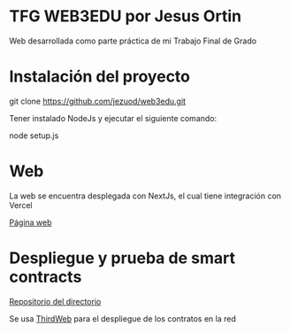 
# TFG WEB3EDU por Jesus Ortin

Web desarrollada como parte práctica de mi Trabajo Final de Grado

# Instalación del proyecto

git clone https://github.com/jezuod/web3edu.git 

Tener instalado NodeJs y ejecutar el siguiente comando:

node setup.js

# Web

La web se encuentra desplegada con NextJs, el cual tiene integración con Vercel 

[Página web](https://web3edu-pi.vercel.app/)

# Despliegue y prueba de smart contracts

[Repositorio del directorio](https://github.com/jezuod/web3)

Se usa [ThirdWeb](https://thirdweb.com/) para el despliegue de los contratos en la red

